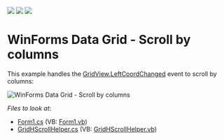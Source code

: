 <!-- default badges list -->
![](https://img.shields.io/endpoint?url=https://codecentral.devexpress.com/api/v1/VersionRange/128629757/13.1.4%2B)
[![](https://img.shields.io/badge/Open_in_DevExpress_Support_Center-FF7200?style=flat-square&logo=DevExpress&logoColor=white)](https://supportcenter.devexpress.com/ticket/details/E2481)
[![](https://img.shields.io/badge/📖_How_to_use_DevExpress_Examples-e9f6fc?style=flat-square)](https://docs.devexpress.com/GeneralInformation/403183)
<!-- default badges end -->

# WinForms Data Grid - Scroll by columns

This example handles the [GridView.LeftCoordChanged](https://docs.devexpress.com/WindowsForms/DevExpress.XtraGrid.Views.Grid.GridView.LeftCoordChanged) event to scroll by columns:

![WinForms Data Grid - Scroll by columns](https://raw.githubusercontent.com/DevExpress-Examples/how-to-implement-scrolling-by-columns-in-the-grid-e2481/13.1.4%2B/media/winforms-grid-scroll-by-column.gif)


*Files to look at*:

* [Form1.cs](./CS/WindowsApplication3/Form1.cs) (VB: [Form1.vb](./VB/WindowsApplication3/Form1.vb))
* [GridHScrollHelper.cs](./CS/WindowsApplication3/GridHScrollHelper.cs) (VB: [GridHScrollHelper.vb](./VB/WindowsApplication3/GridHScrollHelper.vb))
